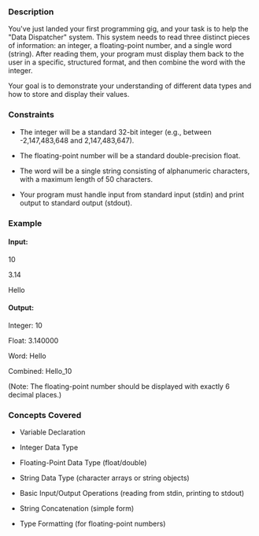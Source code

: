 ### Description
You've just landed your first programming gig, and your task is to help the "Data Dispatcher" system. This system needs to read three distinct pieces of information: an integer, a floating-point number, and a single word (string). After reading them, your program must display them back to the user in a specific, structured format, and then combine the word with the integer.

Your goal is to demonstrate your understanding of different data types and how to store and display their values.

### Constraints
- The integer will be a standard 32-bit integer (e.g., between -2,147,483,648 and 2,147,483,647).
- The floating-point number will be a standard double-precision float.
- The word will be a single string consisting of alphanumeric characters, with a maximum length of 50 characters.
- Your program must handle input from standard input (stdin) and print output to standard output (stdout).

### Example
#### Input:

10
3.14
Hello


#### Output:

Integer: 10
Float: 3.140000
Word: Hello
Combined: Hello_10

(Note: The floating-point number should be displayed with exactly 6 decimal places.)

### Concepts Covered
- Variable Declaration
- Integer Data Type
- Floating-Point Data Type (float/double)
- String Data Type (character arrays or string objects)
- Basic Input/Output Operations (reading from stdin, printing to stdout)
- String Concatenation (simple form)
- Type Formatting (for floating-point numbers)
